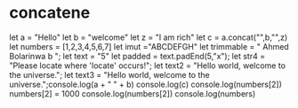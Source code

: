 # concatene
let a = "Hello"
let b = "welcome"
let z = "I am rich"
let c = a.concat("",b,"",z)
let numbers = [1,2,3,4,5,6,7]
let imut ="ABCDEFGH"
let trimmable = "   Ahmed Bolarinwa b ";
let text = "5"
let padded = text.padEnd(5,"x");
let str4 = "Please locate where 'locate' occurs!";
let text2 = "Hello world, welcome to the universe.";
let text3 = "Hello world, welcome to the universe.";console.log(a + " " + b)
console.log(c)
console.log(numbers[2])
numbers[2] = 1000
console.log(numbers[2])
console.log(numbers)
